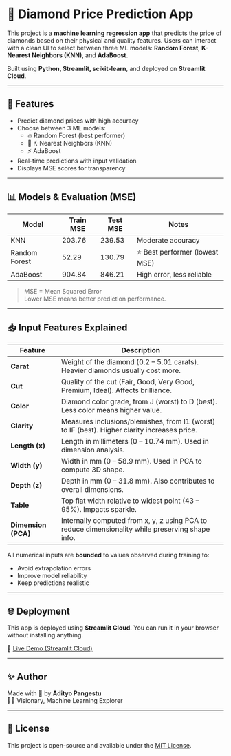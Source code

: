 # 💎 Diamond Price Prediction App

This project is a **machine learning regression app** that predicts the price of diamonds based on their physical and quality features. Users can interact with a clean UI to select between three ML models: **Random Forest**, **K-Nearest Neighbors (KNN)**, and **AdaBoost**.

Built using **Python, Streamlit, scikit-learn**, and deployed on **Streamlit Cloud**.

---

## 🚀 Features

- Predict diamond prices with high accuracy
- Choose between 3 ML models:
  - 🔥 Random Forest (best performer)
  - 📍 K-Nearest Neighbors (KNN)
  - ⚡ AdaBoost
- Real-time predictions with input validation
- Displays MSE scores for transparency

---

## 📊 Models & Evaluation (MSE)

| Model          | Train MSE | Test MSE | Notes                          |
|----------------|-----------|----------|--------------------------------|
| KNN            | 203.76    | 239.53   | Moderate accuracy              |
| Random Forest  | 52.29     | 130.79   | ⭐ Best performer (lowest MSE) |
| AdaBoost       | 904.84    | 846.21   | High error, less reliable      |

> MSE = Mean Squared Error  
> Lower MSE means better prediction performance.

---

## 📥 Input Features Explained

| Feature   | Description |
|-----------|-------------|
| **Carat** | Weight of the diamond (0.2 – 5.01 carats). Heavier diamonds usually cost more. |
| **Cut**   | Quality of the cut (Fair, Good, Very Good, Premium, Ideal). Affects brilliance. |
| **Color** | Diamond color grade, from J (worst) to D (best). Less color means higher value. |
| **Clarity** | Measures inclusions/blemishes, from I1 (worst) to IF (best). Higher clarity increases price. |
| **Length (x)** | Length in millimeters (0 – 10.74 mm). Used in dimension analysis. |
| **Width (y)**  | Width in mm (0 – 58.9 mm). Used in PCA to compute 3D shape. |
| **Depth (z)**  | Depth in mm (0 – 31.8 mm). Also contributes to overall dimensions. |
| **Table** | Top flat width relative to widest point (43 – 95%). Impacts sparkle. |
| **Dimension (PCA)** | Internally computed from x, y, z using PCA to reduce dimensionality while preserving shape info. |

All numerical inputs are **bounded** to values observed during training to:
- Avoid extrapolation errors
- Improve model reliability
- Keep predictions realistic

---

## 🌐 Deployment

This app is deployed using **Streamlit Cloud**. You can run it in your browser without installing anything.

🔗 [Live Demo (Streamlit Cloud)](https://predictiondiamondusing-rf-knn-adaboosting.streamlit.app/)



---

## ✨ Author

Made with 💎 by **Adityo Pangestu**  
👨‍💻 Visionary, Machine Learning Explorer

---

## 📄 License

This project is open-source and available under the [MIT License](LICENSE).
